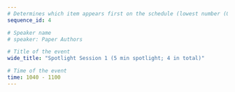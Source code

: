 ```yaml
---
# Determines which item appears first on the schedule (lowest number (0) appears first)
sequence_id: 4

# Speaker name
# speaker: Paper Authors

# Title of the event
wide_title: "Spotlight Session 1 (5 min spotlight; 4 in total)"

# Time of the event
time: 1040 - 1100
---
```

